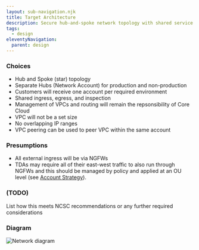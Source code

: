 ```yaml
---
layout: sub-navigation.njk
title: Target Architecture
description: Secure hub-and-spoke network topology with shared service including ingress and egress
tags:
  - design
eleventyNavigation:
  parent: design
---
```


### Choices
* Hub and Spoke (star) topology
* Separate Hubs (Network Account) for production and non-production
* Customers will receive one account per required environment
* Shared ingress, egress, and inspection
* Management of VPCs and routing will remain the repsonsibility of Core Cloud
* VPC will not be a set size
* No overlapping IP ranges
* VPC peering can be used to peer VPC within the same account


### Presumptions
* All external ingress will be via NGFWs
* TDAs may require all of their east-west traffic to also run through NGFWs and this should be managed by
policy and applied at an OU level (see [Account Strategy](../governance/)).

### (TODO)
List how this meets NCSC recommendations or any further required considerations
### Diagram
![Network diagram](../../assets/images/CoreCloud.png)
